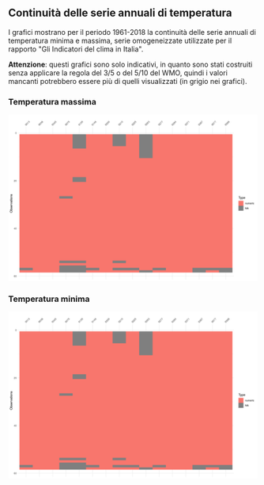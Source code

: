 ## Continuità delle serie annuali di temperatura

I grafici mostrano per il periodo 1961-2018 la continuità delle serie annuali di temperatura minima e massima, serie omogeneizzate utilizzate per il rapporto "Gli Indicatori del clima in Italia".

**Attenzione**: questi grafici sono solo indicativi, in quanto sono stati costruiti senza applicare la regola del 3/5 o del 5/10 del WMO, quindi i valori mancanti potrebbero essere più di quelli visualizzati (in grigio nei grafici).

### Temperatura massima

![](./img/visdat_tmax_omogeneizzate.png)


### Temperatura minima

![](./img/visdat_tmin_omogeneizzate.png)
